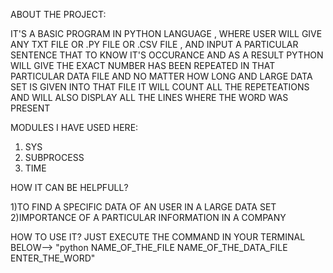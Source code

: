 ABOUT THE PROJECT:

IT'S A BASIC PROGRAM IN PYTHON LANGUAGE , WHERE USER WILL GIVE ANY TXT FILE
OR .PY FILE OR .CSV FILE , AND INPUT A PARTICULAR SENTENCE THAT TO KNOW IT'S
OCCURANCE AND AS A RESULT PYTHON WILL GIVE THE EXACT NUMBER HAS BEEN REPEATED
IN THAT PARTICULAR DATA FILE AND NO MATTER HOW LONG AND LARGE DATA SET IS GIVEN 
INTO THAT FILE IT WILL COUNT ALL THE REPETEATIONS AND WILL ALSO DISPLAY ALL THE
LINES WHERE THE WORD WAS PRESENT 

MODULES I HAVE USED HERE:

1) SYS
2) SUBPROCESS
3) TIME

HOW IT CAN BE HELPFULL?

1)TO FIND A SPECIFIC DATA OF AN USER IN A LARGE DATA SET 
2)IMPORTANCE OF A PARTICULAR INFORMATION IN A COMPANY

HOW TO USE IT?
JUST EXECUTE THE COMMAND IN YOUR TERMINAL BELOW-->
"python NAME_OF_THE_FILE NAME_OF_THE_DATA_FILE ENTER_THE_WORD"

